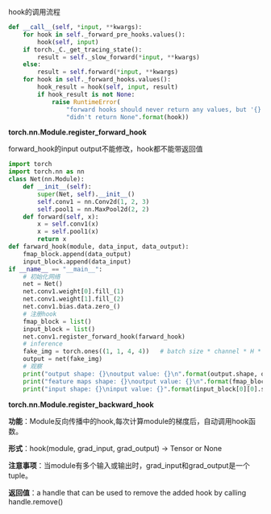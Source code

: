 hook的调用流程

```python
def __call__(self, *input, **kwargs):
    for hook in self._forward_pre_hooks.values():
        hook(self, input)
    if torch._C._get_tracing_state():
        result = self._slow_forward(*input, **kwargs)
    else:
        result = self.forward(*input, **kwargs)
    for hook in self._forward_hooks.values():
        hook_result = hook(self, input, result)
        if hook_result is not None:
            raise RuntimeError(
                "forward hooks should never return any values, but '{}'"
                "didn't return None".format(hook))
```

**torch.nn.Module.register_forward_hook**

forward_hook的input output不能修改，hook都不能带返回值

```python
import torch
import torch.nn as nn
class Net(nn.Module):
    def __init__(self):
        super(Net, self).__init__()
        self.conv1 = nn.Conv2d(1, 2, 3)
        self.pool1 = nn.MaxPool2d(2, 2)
    def forward(self, x):
        x = self.conv1(x)
        x = self.pool1(x)
        return x
def farward_hook(module, data_input, data_output):
    fmap_block.append(data_output)
    input_block.append(data_input)
if __name__ == "__main__":
    # 初始化网络
    net = Net()
    net.conv1.weight[0].fill_(1)
    net.conv1.weight[1].fill_(2)
    net.conv1.bias.data.zero_()
    # 注册hook
    fmap_block = list()
    input_block = list()
    net.conv1.register_forward_hook(farward_hook)
    # inference
    fake_img = torch.ones((1, 1, 4, 4))   # batch size * channel * H * W
    output = net(fake_img)
    # 观察
    print("output shape: {}\noutput value: {}\n".format(output.shape, output))
    print("feature maps shape: {}\noutput value: {}\n".format(fmap_block[0].shape, fmap_block[0]))
    print("input shape: {}\ninput value: {}".format(input_block[0][0].shape, input_block[0]))
```





**torch.nn.Module.register_backward_hook**

**功能**：Module反向传播中的hook,每次计算module的梯度后，自动调用hook函数。 

**形式**：hook(module, grad_input, grad_output) -> Tensor or None 

**注意事项**：当module有多个输入或输出时，grad_input和grad_output是一个tuple。 

**返回值**：a handle that can be used to remove the added hook by calling handle.remove() 